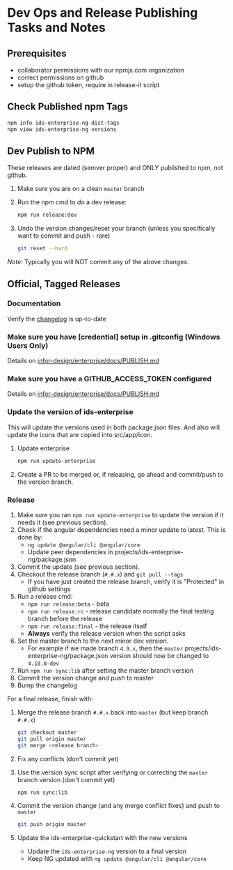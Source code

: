 # Dev Ops and Release Publishing Tasks and Notes

## Prerequisites

- collaborator permissions with our npmjs.com organization
- correct permissions on github
- setup the github token, require in release-it script

## Check Published npm Tags

```bash
npm info ids-enterprise-ng dist-tags
npm view ids-enterprise-ng versions
```

## Dev Publish to NPM

These releases are dated (semver proper) and ONLY published to npm, not github.

1. Make sure you are on a clean `master` branch
1. Run the npm cmd to do a dev release:

    ```sh
    npm run release:dev
    ```

1. Undo the version changes/reset your branch (unless you specifically want to commit and push - rare)

    ```sh
    git reset --hard
    ```

*Note:* Typically you will NOT commit any of the above changes.

## Official, Tagged Releases

### Documentation

Verify the [changelog](docs/changelog) is up-to-date

### Make sure you have [credential] setup in .gitconfig  (Windows Users Only)

Details on [infor-design/enterprise/docs/PUBLISH.md](https://github.com/infor-design/enterprise/blob/master/docs/PUBLISH.md#make-sure-you-have-credential-setup-in-gitconfig--windows-users-only)

### Make sure you have a GITHUB_ACCESS_TOKEN configured

Details on [infor-design/enterprise/docs/PUBLISH.md](https://github.com/infor-design/enterprise/blob/master/docs/PUBLISH.md#make-sure-you-have-a-github_access_token-configured)

### Update the version of ids-enterprise

This will update the versions used in both package.json files. And also will update the icons that
are copied into src/app/icon.

1. Update enterprise

    ```sh
    npm run update-enterprise
    ```

1. Create a PR to be merged or, if releasing, go ahead and commit/push to the version branch.

### Release

1. Make sure you ran `npm run update-enterprise` to update the version if it needs it (see previous section).
1. Check if the angular dependencies need a minor update to latest. This is done by:
    - `ng update @angular/cli @angular/core`
    - Update peer dependencies in projects/ids-enterprise-ng/package.json
1. Commit the update (see previous section).
1. Checkout the release branch (`#.#.x`) and `git pull --tags`
    - If you have just created the release branch, verify it is "Protected" in github settings
1. Run a release cmd:
    - `npm run release:beta` - beta
    - `npm run release:rc` - release candidate normally the final testing branch before the release
    - `npm run release:final` - the release itself
    - **Always** verify the release version when the script asks
1. Set the master branch to the next minor dev version.
    - For example if we made branch `4.9.x`, then the `master` projects/ids-enterprise-ng/package.json version should now be changed to `4.10.0-dev`
1. Run `npm run sync:lib` after setting the master branch version
1. Commit the version change and push to master
1. Bump the changelog

For a final release, finish with:

1. Merge the release branch `#.#.x` back into `master` (but keep branch `#.#.x`)

    ```sh
    git checkout master
    git pull origin master
    git merge <release branch>
    ```

1. Fix any conflicts (don't commit yet)
1. Use the version sync script after verifying or correcting the `master` branch version (don't commit yet)

    ```sh
    npm run sync:lib
    ```

1. Commit the version change (and any merge conflict fixes) and push to `master`

    ```sh
    git push origin master
    ```

1. Update the ids-enterprise-quickstart with the new versions
    - Update the `ids-enterprise-ng` version to a final version
    - Keep NG updated with `ng update @angular/cli @angular/core`
